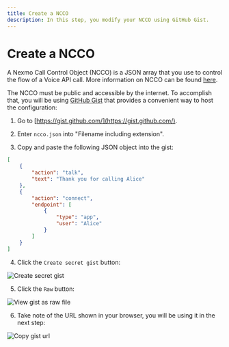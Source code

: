 ```yaml
---
title: Create a NCCO
description: In this step, you modify your NCCO using GitHub Gist.
---
```


# Create a NCCO

A Nexmo Call Control Object (NCCO) is a JSON array that you use to control the flow of a Voice API call. More information on NCCO can be found [here](/voice/voice-api/ncco-reference).

The NCCO must be public and accessible by the internet. To accomplish that, you will be using [GitHub Gist](https://gist.github.com/) that provides a convenient way to host the configuration:

1) Go to [https://gist.github.com/](https://gist.github.com/).

2) Enter `ncco.json` into "Filename including extension".
   
3) Copy and paste the following JSON object into the gist:

```json
[
    {
        "action": "talk",
        "text": "Thank you for calling Alice"
    },
    {
        "action": "connect",
        "endpoint": [
            {
                "type": "app",
                "user": "Alice"
            }
        ]
    }
]
```

4) Click the `Create secret gist` button:

![Create secret gist](/meta/client-sdk/phone-to-app/create-ncco/gist1.png)

5) Click the `Raw` button:

![View gist as raw file](/meta/client-sdk/phone-to-app/create-ncco/gist2.png)

6) Take note of the URL shown in your browser, you will be using it in the next step:

![Copy gist url](/meta/client-sdk/phone-to-app/create-ncco/gist3.png)
